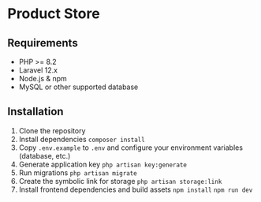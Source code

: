 # Product Store

## Requirements
- PHP >= 8.2
- Laravel 12.x
- Node.js & npm
- MySQL or other supported database

## Installation

1. Clone the repository
2. Install dependencies `composer install`
3. Copy `.env.example` to `.env` and configure your environment variables (database, etc.)
4. Generate application key `php artisan key:generate`
5. Run migrations `php artisan migrate`
6. Create the symbolic link for storage `php artisan storage:link`
7. Install frontend dependencies and build assets
   `npm install`
   `npm run dev`
